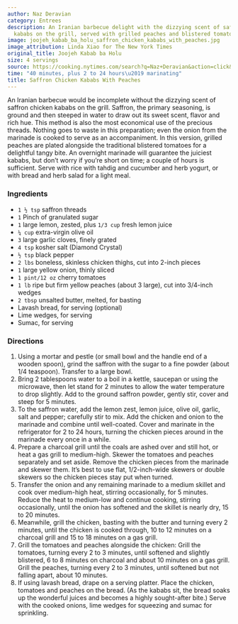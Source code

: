 ```yaml
---
author: Naz Deravian
category: Entrees
description: An Iranian barbecue delight with the dizzying scent of saffron chicken
  kababs on the grill, served with grilled peaches and blistered tomatoes.
image: joojeh_kabab_ba_holu_saffron_chicken_kababs_with_peaches.jpg
image_attribution: Linda Xiao for The New York Times
original_title: Joojeh Kabab ba Holu
size: 4 servings
source: https://cooking.nytimes.com/search?q=Naz+Deravian&action=click&module=byline&region=recipe%20page
time: "40 minutes, plus 2 to 24 hours\u2019 marinating"
title: Saffron Chicken Kababs With Peaches
---
```

An Iranian barbecue would be incomplete without the dizzying scent of saffron chicken kababs on the grill. Saffron, the primary seasoning, is ground and then steeped in water to draw out its sweet scent, flavor and rich hue. This method is also the most economical use of the precious threads. Nothing goes to waste in this preparation; even the onion from the marinade is cooked to serve as an accompaniment. In this version, grilled peaches are plated alongside the traditional blistered tomatoes for a delightful tangy bite. An overnight marinade will guarantee the juiciest kababs, but don’t worry if you’re short on time; a couple of hours is sufficient. Serve with rice with tahdig and cucumber and herb yogurt, or with bread and herb salad for a light meal.

### Ingredients

* `1 ½ tsp` saffron threads
* `1` Pinch of granulated sugar
* `1` large lemon, zested, plus `1/3 cup` fresh lemon juice
* `¼ cup` extra-virgin olive oil
* `3` large garlic cloves, finely grated
* `4 tsp` kosher salt (Diamond Crystal)
* `½ tsp` black pepper
* `2 lbs` boneless, skinless chicken thighs, cut into 2-inch pieces
* `1` large yellow onion, thinly sliced
* `1 pint/12 oz` cherry tomatoes
* `1 lb` ripe but firm yellow peaches (about 3 large), cut into 3/4-inch wedges
* `2 tbsp` unsalted butter, melted, for basting
* Lavash bread, for serving (optional)
* Lime wedges, for serving
* Sumac, for serving

### Directions

1. Using a mortar and pestle (or small bowl and the handle end of a wooden spoon), grind the saffron with the sugar to a fine powder (about 1/4 teaspoon). Transfer to a large bowl.
2. Bring 2 tablespoons water to a boil in a kettle, saucepan or using the microwave, then let stand for 2 minutes to allow the water temperature to drop slightly. Add to the ground saffron powder, gently stir, cover and steep for 5 minutes.
3. To the saffron water, add the lemon zest, lemon juice, olive oil, garlic, salt and pepper; carefully stir to mix. Add the chicken and onion to the marinade and combine until well-coated. Cover and marinate in the refrigerator for 2 to 24 hours, turning the chicken pieces around in the marinade every once in a while.
4. Prepare a charcoal grill until the coals are ashed over and still hot, or heat a gas grill to medium-high. Skewer the tomatoes and peaches separately and set aside. Remove the chicken pieces from the marinade and skewer them. It’s best to use flat, 1/2-inch-wide skewers or double skewers so the chicken pieces stay put when turned.
5. Transfer the onion and any remaining marinade to a medium skillet and cook over medium-high heat, stirring occasionally, for 5 minutes. Reduce the heat to medium-low and continue cooking, stirring occasionally, until the onion has softened and the skillet is nearly dry, 15 to 20 minutes.
6. Meanwhile, grill the chicken, basting with the butter and turning every 2 minutes, until the chicken is cooked through, 10 to 12 minutes on a charcoal grill and 15 to 18 minutes on a gas grill.
7. Grill the tomatoes and peaches alongside the chicken: Grill the tomatoes, turning every 2 to 3 minutes, until softened and slightly blistered, 6 to 8 minutes on charcoal and about 10 minutes on a gas grill. Grill the peaches, turning every 2 to 3 minutes, until softened but not falling apart, about 10 minutes.
8. If using lavash bread, drape on a serving platter. Place the chicken, tomatoes and peaches on the bread. (As the kababs sit, the bread soaks up the wonderful juices and becomes a highly sought-after bite.) Serve with the cooked onions, lime wedges for squeezing and sumac for sprinkling.